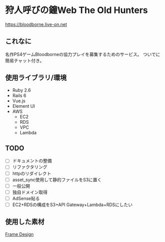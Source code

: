 # 狩人呼びの鐘Web The Old Hunters

https://bloodborne.live-on.net

## これなに

名作PS4ゲームBloodborneの協力プレイを募集するためのサービス。
ついでに簡易チャット付き。

## 使用ライブラリ/環境

- Ruby 2.6
- Rails 6
- Vue.js
- Element UI
- AWS
  - EC2
  - RDS
  - VPC
  - Lambda

## TODO

- [ ] ドキュメントの整備
- [ ] リファクタリング
- [ ] httpのリダイレクト
- [ ] asset_sync使用して静的ファイルをS3に置く
- [ ] 一般公開
- [ ] 独自ドメイン取得
- [ ] AdSense貼る
- [ ] EC2+RDSの構成をS3+API Gateway+Lambda+RDSにしたい

## 使用した素材

[Frame Design](http://frames-design.com/)
